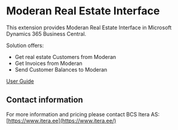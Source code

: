 
# Moderan Real Estate Interface
This extension provides Moderan Real  Estate Interface in Microsoft Dynamics 365 Business Central.

Solution offers:

-   Get real estate Customers from Moderan  
-   Get Invoices from Moderan  
-   Send Customer Balances to Moderan  

[User Guide](http://apps.itera.ee/apps/moderan/docs/en-US/help.html)

## Contact information

For more information and pricing please contact BCS Itera AS:  
[https://www.itera.ee](https://www.itera.ee/)
